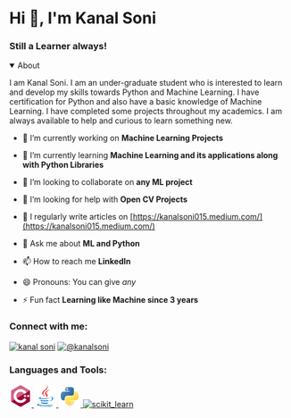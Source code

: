 <h1 align="left">Hi 👋, I'm Kanal Soni</h1>
<h3 align="left">Still a Learner always!</h3>

<details open>
  <summary>About</summary>
  <p>I am Kanal Soni. I am an under-graduate student who is interested to learn and develop my skills towards Python and Machine Learning. I have certification for Python and also have a basic knowledge of Machine Learning. I have completed some projects throughout my academics. I am always available to help and curious to learn something new.</p>
</details>

- 🔭 I’m currently working on **Machine Learning Projects**

- 🌱 I’m currently learning **Machine Learning and its applications along with Python Libraries**

- 👯 I’m looking to collaborate on **any ML project**

- 🤝 I’m looking for help with **Open CV Projects**

- 📝 I regularly write articles on [https://kanalsoni015.medium.com/](https://kanalsoni015.medium.com/)

- 💬 Ask me about **ML and Python**

- 📫 How to reach me **LinkedIn**

- 😄 Pronouns: You can give <i>any</i>

- ⚡ Fun fact **Learning like Machine since 3 years**

<h3 align="left">Connect with me:</h3>
<p align="left">
<a href="https://linkedin.com/in/kanal soni" target="blank"><img align="center" src="https://raw.githubusercontent.com/rahuldkjain/github-profile-readme-generator/master/src/images/icons/Social/linked-in-alt.svg" alt="kanal soni" height="30" width="40" /></a>
<a href="https://medium.com/@kanalsoni" target="blank"><img align="center" src="https://raw.githubusercontent.com/rahuldkjain/github-profile-readme-generator/master/src/images/icons/Social/medium.svg" alt="@kanalsoni" height="30" width="40" /></a>
</p>

<h3 align="left">Languages and Tools:</h3>
<p align="left"> <a href="https://www.w3schools.com/cpp/" target="_blank"> <img src="https://raw.githubusercontent.com/devicons/devicon/master/icons/cplusplus/cplusplus-original.svg" alt="cplusplus" width="40" height="40"/> </a> <a href="https://www.java.com" target="_blank"> <img src="https://raw.githubusercontent.com/devicons/devicon/master/icons/java/java-original.svg" alt="java" width="40" height="40"/> </a> <a href="https://www.python.org" target="_blank"> <img src="https://raw.githubusercontent.com/devicons/devicon/master/icons/python/python-original.svg" alt="python" width="40" height="40"/> </a> <a href="https://scikit-learn.org/" target="_blank"> <img src="https://upload.wikimedia.org/wikipedia/commons/0/05/Scikit_learn_logo_small.svg" alt="scikit_learn" width="40" height="40"/> </a> </p>

